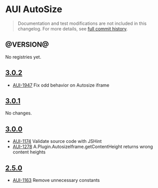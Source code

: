 # AUI AutoSize

> Documentation and test modifications are not included in this changelog. For more details, see [full commit history](https://github.com/liferay/alloy-ui/commits/master/src/aui-autosize).

## @VERSION@

No registries yet.

## [3.0.2](https://github.com/liferay/alloy-ui/releases/tag/3.0.2)

* [AUI-1947](https://issues.liferay.com/browse/AUI-1947) Fix odd behavior on Autosize iframe

## [3.0.1](https://github.com/liferay/alloy-ui/releases/tag/3.0.1)

No changes.

## [3.0.0](https://github.com/liferay/alloy-ui/releases/tag/3.0.0)

* [AUI-1174](https://issues.liferay.com/browse/AUI-1174) Validate source code with JSHint
* [AUI-1278](https://issues.liferay.com/browse/AUI-1278) A.Plugin.AutosizeIframe.getContentHeight returns wrong content heights

## [2.5.0](https://github.com/liferay/alloy-ui/releases/tag/2.5.0)

* [AUI-1163](https://issues.liferay.com/browse/AUI-1163) Remove unnecessary constants
